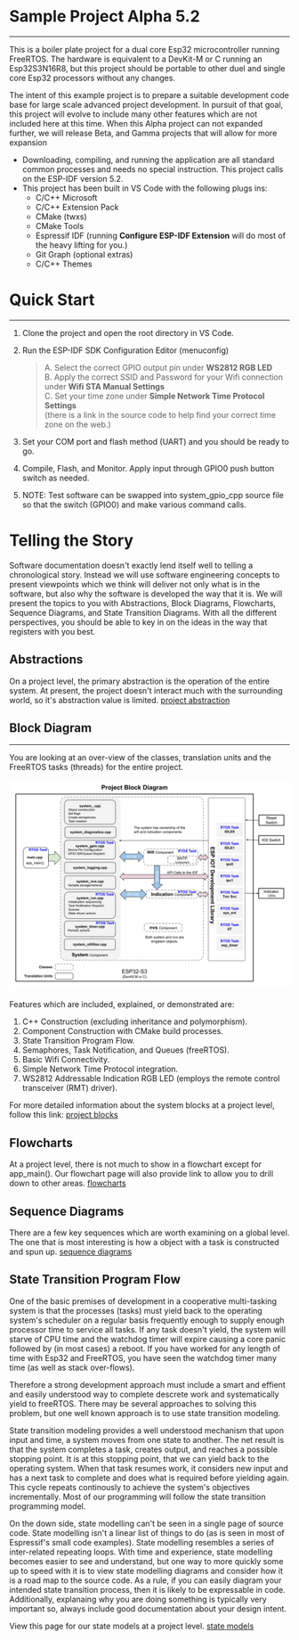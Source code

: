 # Sample Project Alpha 5.2
---
This is a boiler plate project for a dual core Esp32 microcontroller running FreeRTOS.  The hardware is equivalent to a DevKit-M or C running an Esp32S3N16R8, but this project should be portable to other duel and single core Esp32 processors without any changes.

The intent of this example project is to prepare a suitable development code base for large scale advanced project development. In pursuit of that goal, this project will evolve to include many other features which are not included here at this time. When this Alpha project can not expanded further, we will release Beta, and Gamma projects that will allow for more expansion

* Downloading, compiling, and running the application are all standard common processes and needs no special instruction.  This project calls on the ESP-IDF version 5.2.
* This project has been built in VS Code with the following plugs ins:
  * C/C++ Microsoft
  * C/C++ Extension Pack
  * CMake (twxs)
  * CMake Tools
  * Espressif IDF (running **Configure ESP-IDF Extension** will do most of the heavy lifting for you.)
  * Git Graph (optional extras)
  * C/C++ Themes
  
# Quick Start
---
1) Clone the project and open the root directory in VS Code.  
2) Run the ESP-IDF SDK Configuration Editor (menuconfig)  

    >A. Select the correct GPIO output pin under **WS2812 RGB LED**  
    >B. Apply the correct SSID and Password for your Wifi connection under **Wifi STA Manual Settings**  
    >C. Set your time zone under **Simple Network Time Protocol Settings**  
            (there is a link in the source code to help find your correct time zone on the web.)  

3) Set your COM port and flash method (UART) and you should be ready to go.  
4) Compile, Flash, and Monitor.  Apply input through GPIO0 push button switch as needed.
5) NOTE: Test software can be swapped into system_gpio_cpp source file so that the switch (GPIO0) and make various command calls.  


# Telling the Story
Software documentation doesn't exactly lend itself well to telling a chronological story.  Instead we will use software engineering concepts to present viewpoints which we think will deliver not only what is in the software, but also why the software is developed the way that it is.   We will present the topics to you with Abstractions, Block Diagrams, Flowcharts, Sequence Diagrams, and State Transition Diagrams.  With all the different perspectives, you should be able to key in on the ideas in the way that registers with you best.

## Abstractions  
On a project level, the primary abstraction is the operation of the entire system.  At present, the project doesn't interact much with the surrounding world, so it's abstraction value is limited.  [project abstraction](./docs/project_abstractions.md)

## Block Diagram
---
You are looking at an over-view of the classes, translation units and the FreeRTOS tasks (threads) for the entire project.  

![project_block](./docs/drawings/project_block.svg)  

Features which are included, explained, or demonstrated are:
1. C++ Construction (excluding inheritance and polymorphism).
2. Component Construction with CMake build processes.
3. State Transition Program Flow.
4. Semaphores, Task Notification, and Queues (freeRTOS).
5. Basic Wifi Connectivity.
6. Simple Network Time Protocol integration.
7. WS2812 Addressable Indication RGB LED (employs the remote control transceiver (RMT) driver).

For more detailed information about the system blocks at a project level, follow this link: [project blocks](./docs/project_blocks.md)

## Flowcharts  
At a project level, there is not much to show in a flowchart except for app_main().  Our flowchart page will also provide link to allow you to drill down to other areas.  [flowcharts](./docs/project_flowcharts.md)

## Sequence Diagrams  
There are a few key sequences which are worth examining on a global level.  The one that is most interesting is how a object with a task is constructed and spun up.    [sequence diagrams](./docs/project_sequences.md)

## State Transition Program Flow
One of the basic premises of development in a cooperative multi-tasking system is that the processes (tasks) must yield back to the operating system's scheduler on a regular basis frequently enough to supply enough processor time to service all tasks.   If any task doesn't yield, the system will starve of CPU time and the watchdog timer will expire causing a core panic followed by (in most cases) a reboot.  If you have worked for any length of time with Esp32 and FreeRTOS, you have seen the watchdog timer many time (as well as stack over-flows).

Therefore a strong development approach must include a smart and effient and easily understood way to complete descrete work and systematically yield to freeRTOS.  There may be several approaches to solving this problem, but one well known approach is to use state transition modeling.

State transition modeling provides a well understood mechanism that upon input and time, a system moves from one state to another.  The net result is that the system completes a task, creates output, and reaches a possible stopping point.   It is at this stopping point, that we can yield back to the operating system.  When that task resumes work, it considers new input and has a next task to complete and does what is required before yielding again.  This cycle repeats continously to achieve the system's objectives incrementally.  Most of our programming will follow the state transition programming model.

On the down side, state modelling can't be seen in a single page of source code.  State modelling isn't a linear list of things to do (as is seen in most of Espressif's small code examples).  State modelling resembles a series of inter-related repeating loops.  With time and experience, state modelling becomes easier to see and understand, but one way to more quickly some up to speed with it is to view state modelling diagrams and consider how it is a road map to the source code.  As a rule, if you can easily diagram your intended state transition process, then it is likely to be expressable in code.   Additionally, explanaing why you are doing something is typically very important so, always include good documentation about your design intent.

View this page for our state models at a project level.  [state models](./docs/project_state_models.md)